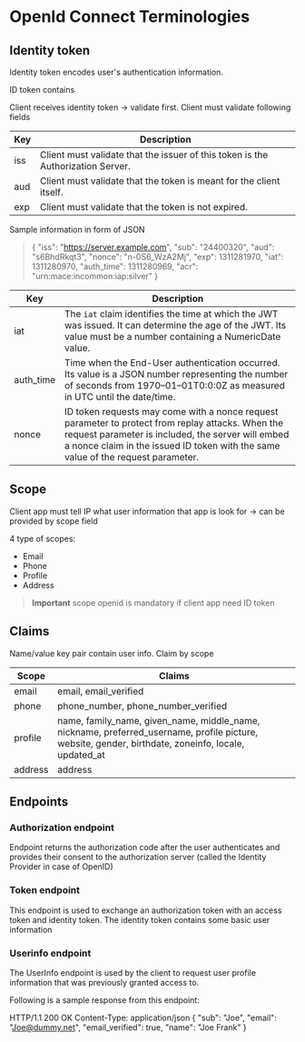 # OpenId Connect Terminologies

## Identity token

Identity token encodes user's authentication information.

ID token contains

Client receives identity token -> validate first. Client must validate following fields

| Key | Description                                                                     |
|-----|---------------------------------------------------------------------------------|
| iss | Client must validate that the issuer of this token is the Authorization Server. |
| aud | Client must validate that the token is meant for the client itself.             |
| exp | Client must validate that the token is not expired.                             |

Sample information in form of JSON

> {
"iss": "https://server.example.com",
"sub": "24400320",
"aud": "s6BhdRkqt3",
"nonce": "n-0S6_WzA2Mj",
"exp": 1311281970,
"iat": 1311280970,
"auth_time": 1311280969,
"acr": "urn:mace:incommon:iap:silver"
> }

| Key       | Description                                                                                                                                                                                                                                |
|-----------|--------------------------------------------------------------------------------------------------------------------------------------------------------------------------------------------------------------------------------------------|
| iat       | The `iat` claim identifies the time at which the JWT was issued. It can determine the age of the JWT. Its value must be a number containing a NumericDate value.                                                                           |
| auth_time | Time when the End-User authentication occurred. Its value is a JSON number representing the number of seconds from 1970–01–01T0:0:0Z as measured in UTC until the date/time.                                                               |
| nonce     | ID token requests may come with a nonce request parameter to protect from replay attacks. When the request parameter is included, the server will embed a nonce claim in the issued ID token with the same value of the request parameter. |

## Scope

Client app must tell IP what user information that app is look for -> can be provided by scope field

4 type of scopes:

- Email
- Phone
- Profile
- Address

> **Important** scope openid is mandatory if client app need ID token

## Claims

Name/value key pair contain user info.
Claim by scope

| Scope   | Claims                                                                                                                                              |
|---------|-----------------------------------------------------------------------------------------------------------------------------------------------------|
| email   | email, email_verified                                                                                                                               |
| phone   | phone_number, phone_number_verified                                                                                                                 |
| profile | name, family_name, given_name, middle_name, nickname, preferred_username, profile picture, website, gender, birthdate, zoneinfo, locale, updated_at |
| address | address                                                                                                                                             |

## Endpoints

### Authorization endpoint

Endpoint returns the authorization code after the user authenticates and provides their consent to the authorization
server (called the Identity Provider in case of OpenID)

### Token endpoint

This endpoint is used to exchange an authorization token with an access token and identity token. The identity token
contains some basic user information

### Userinfo endpoint

The UserInfo endpoint is used by the client to request user profile information that was previously granted access to.

Following is a sample response from this endpoint:

HTTP/1.1 200 OK
Content-Type: application/json
{
"sub": "Joe",
"email": "Joe@dummy.net",
"email_verified": true,
"name": "Joe Frank"
}


